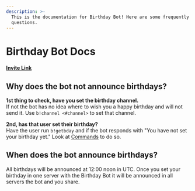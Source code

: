 ```yaml
---
description: >-
  This is the documentation for Birthday Bot! Here are some frequently asked
  questions.
---
```


# Birthday Bot Docs

#### [Invite Link](https://discord.com/oauth2/authorize?client_id=797279656595947531&permissions=346176&scope=bot)

## Why does the bot not announce birthdays?

**1st thing to check, have you set the birthday channel.**  
If not the bot has no idea where to wish you a happy birthday and will not send it. Use `b!channel <#channel>` to set that channel.

**2nd, has that user set their birthday?**  
Have the user run `b!getbday` and if the bot responds with "You have not set your birthday yet." Look at [Commands](commands.md#setting-your-birthday) to do so.

## When does the bot announce birthdays?

All birthdays will be announced at 12:00 noon in UTC. Once you set your birthday in one server with the Birthday Bot it will be announced in all servers the bot and you share.




